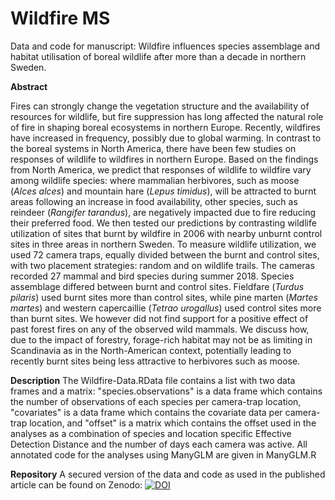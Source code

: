 # Wildfire MS
Data and code for manuscript: Wildfire influences species assemblage and habitat utilisation of boreal wildlife after more than a decade in northern Sweden.

<b>Abstract</b>

Fires can strongly change the vegetation structure and the availability of resources for wildlife, but fire suppression has long affected the natural role of fire in shaping boreal ecosystems in northern Europe. Recently, wildfires have increased in frequency, possibly due to global warming. In contrast to the boreal systems in North America, there have been few studies on responses of wildlife to wildfires in northern Europe. Based on the findings from North America, we predict that responses of wildlife to wildfire vary among wildlife species: where mammalian herbivores, such as moose (<i>Alces alces</i>) and mountain hare (<i>Lepus timidus</i>), will be attracted to burnt areas following an increase in food availability, other species, such as reindeer (<i>Rangifer tarandus</i>), are negatively impacted due to fire reducing their preferred food. We then tested our predictions by contrasting wildlife utilization of sites that burnt by wildfire in 2006 with nearby unburnt control sites in three areas in northern Sweden. To measure wildlife utilization, we used 72 camera traps, equally divided between the burnt and control sites, with two placement strategies: random and on wildlife trails. The cameras recorded 27 mammal and bird species during summer 2018. Species assemblage differed between burnt and control sites. Fieldfare (<i>Turdus pilaris</i>) used burnt sites more than control sites, while pine marten (<i>Martes martes</i>) and western capercaillie (<i>Tetrao urogallus</i>) used control sites more than burnt sites. We however did not find support for a positive effect of past forest fires on any of the observed wild mammals. We discuss how, due to the impact of forestry, forage-rich habitat may not be as limiting in Scandinavia as in the North-American context, potentially leading to recently burnt sites being less attractive to herbivores such as moose.

<b>Description</b>
The Wildfire-Data.RData file contains a list with two data frames and a matrix: "species.observations" is a data frame which contains the number of observations of each species per camera-trap location, "covariates" is a data frame which contains the covariate data per camera-trap location, and "offset" is a matrix which contains the offset used in the analyses as a combination of species and location specific Effective Detection Distance and the number of days each camera was active. All annotated code for the analyses using ManyGLM are given in ManyGLM.R

<b>Repository</b>
A secured version of the data and code as used in the published article can be found on Zenodo:
<a href="https://zenodo.org/doi/10.5281/zenodo.12743387"><img src="https://zenodo.org/badge/744022943.svg" alt="DOI"></a>
